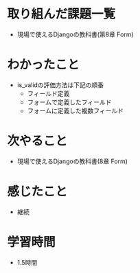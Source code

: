 # 取り組んだ課題一覧

- 現場で使えるDjangoの教科書(第8章 Form)

# わかったこと

- is_validの評価方法は下記の順番
    - フィールド定義
    - フォームで定義したフィールド
    - フォームに定義した複数フィールド


# 次やること

- 現場で使えるDjangoの教科書(8章 Form)

# 感じたこと

- 継続

# 学習時間

-  1.5時間